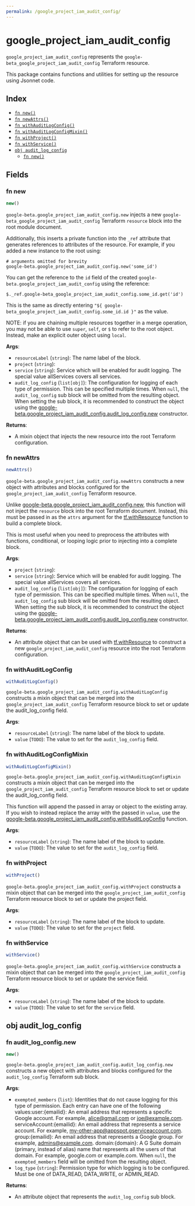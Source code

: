 ```yaml
---
permalink: /google_project_iam_audit_config/
---
```


# google_project_iam_audit_config

`google_project_iam_audit_config` represents the `google-beta_google_project_iam_audit_config` Terraform resource.



This package contains functions and utilities for setting up the resource using Jsonnet code.


## Index

* [`fn new()`](#fn-new)
* [`fn newAttrs()`](#fn-newattrs)
* [`fn withAuditLogConfig()`](#fn-withauditlogconfig)
* [`fn withAuditLogConfigMixin()`](#fn-withauditlogconfigmixin)
* [`fn withProject()`](#fn-withproject)
* [`fn withService()`](#fn-withservice)
* [`obj audit_log_config`](#obj-audit_log_config)
  * [`fn new()`](#fn-audit_log_confignew)

## Fields

### fn new

```ts
new()
```


`google-beta.google_project_iam_audit_config.new` injects a new `google-beta_google_project_iam_audit_config` Terraform `resource`
block into the root module document.

Additionally, this inserts a private function into the `_ref` attribute that generates references to attributes of the
resource. For example, if you added a new instance to the root using:

    # arguments omitted for brevity
    google-beta.google_project_iam_audit_config.new('some_id')

You can get the reference to the `id` field of the created `google-beta.google_project_iam_audit_config` using the reference:

    $._ref.google-beta_google_project_iam_audit_config.some_id.get('id')

This is the same as directly entering `"${ google-beta_google_project_iam_audit_config.some_id.id }"` as the value.

NOTE: if you are chaining multiple resources together in a merge operation, you may not be able to use `super`, `self`,
or `$` to refer to the root object. Instead, make an explicit outer object using `local`.

**Args**:
  - `resourceLabel` (`string`): The name label of the block.
  - `project` (`string`): 
  - `service` (`string`): Service which will be enabled for audit logging. The special value allServices covers all services.
  - `audit_log_config` (`list[obj]`): The configuration for logging of each type of permission. This can be specified multiple times. When `null`, the `audit_log_config` sub block will be omitted from the resulting object. When setting the sub block, it is recommended to construct the object using the [google-beta.google_project_iam_audit_config.audit_log_config.new](#fn-googleprojectiamauditconfigauditlogconfignew) constructor.

**Returns**:
- A mixin object that injects the new resource into the root Terraform configuration.


### fn newAttrs

```ts
newAttrs()
```


`google-beta.google_project_iam_audit_config.newAttrs` constructs a new object with attributes and blocks configured for the `google_project_iam_audit_config`
Terraform resource.

Unlike [google-beta.google_project_iam_audit_config.new](#fn-googleprojectiamauditconfignew), this function will not inject the `resource`
block into the root Terraform document. Instead, this must be passed in as the `attrs` argument for the
[tf.withResource](https://github.com/tf-libsonnet/core/tree/main/docs#fn-withresource) function to build a complete block.

This is most useful when you need to preprocess the attributes with functions, conditional, or looping logic prior to
injecting into a complete block.

**Args**:
  - `project` (`string`): 
  - `service` (`string`): Service which will be enabled for audit logging. The special value allServices covers all services.
  - `audit_log_config` (`list[obj]`): The configuration for logging of each type of permission. This can be specified multiple times. When `null`, the `audit_log_config` sub block will be omitted from the resulting object. When setting the sub block, it is recommended to construct the object using the [google-beta.google_project_iam_audit_config.audit_log_config.new](#fn-googleprojectiamauditconfigauditlogconfignew) constructor.

**Returns**:
  - An attribute object that can be used with [tf.withResource](https://github.com/tf-libsonnet/core/tree/main/docs#fn-withresource) to construct a new `google_project_iam_audit_config` resource into the root Terraform configuration.


### fn withAuditLogConfig

```ts
withAuditLogConfig()
```

`google-beta.google_project_iam_audit_config.withAuditLogConfig` constructs a mixin object that can be merged into the `google_project_iam_audit_config`
Terraform resource block to set or update the audit_log_config field.



**Args**:
  - `resourceLabel` (`string`): The name label of the block to update.
  - `value` (`TODO`): The value to set for the `audit_log_config` field.


### fn withAuditLogConfigMixin

```ts
withAuditLogConfigMixin()
```

`google-beta.google_project_iam_audit_config.withAuditLogConfigMixin` constructs a mixin object that can be merged into the `google_project_iam_audit_config`
Terraform resource block to set or update the audit_log_config field.

This function will append the passed in array or object to the existing array. If you wish
to instead replace the array with the passed in `value`, use the [google-beta.google_project_iam_audit_config.withAuditLogConfig](TODO)
function.


**Args**:
  - `resourceLabel` (`string`): The name label of the block to update.
  - `value` (`TODO`): The value to set for the `audit_log_config` field.


### fn withProject

```ts
withProject()
```

`google-beta.google_project_iam_audit_config.withProject` constructs a mixin object that can be merged into the `google_project_iam_audit_config`
Terraform resource block to set or update the project field.



**Args**:
  - `resourceLabel` (`string`): The name label of the block to update.
  - `value` (`TODO`): The value to set for the `project` field.


### fn withService

```ts
withService()
```

`google-beta.google_project_iam_audit_config.withService` constructs a mixin object that can be merged into the `google_project_iam_audit_config`
Terraform resource block to set or update the service field.



**Args**:
  - `resourceLabel` (`string`): The name label of the block to update.
  - `value` (`TODO`): The value to set for the `service` field.


## obj audit_log_config



### fn audit_log_config.new

```ts
new()
```


`google-beta.google_project_iam_audit_config.audit_log_config.new` constructs a new object with attributes and blocks configured for the `audit_log_config`
Terraform sub block.



**Args**:
  - `exempted_members` (`list`): Identities that do not cause logging for this type of permission. Each entry can have one of the following values:user:{emailid}: An email address that represents a specific Google account. For example, alice@gmail.com or joe@example.com. serviceAccount:{emailid}: An email address that represents a service account. For example, my-other-app@appspot.gserviceaccount.com. group:{emailid}: An email address that represents a Google group. For example, admins@example.com. domain:{domain}: A G Suite domain (primary, instead of alias) name that represents all the users of that domain. For example, google.com or example.com. When `null`, the `exempted_members` field will be omitted from the resulting object.
  - `log_type` (`string`): Permission type for which logging is to be configured. Must be one of DATA_READ, DATA_WRITE, or ADMIN_READ.

**Returns**:
  - An attribute object that represents the `audit_log_config` sub block.
